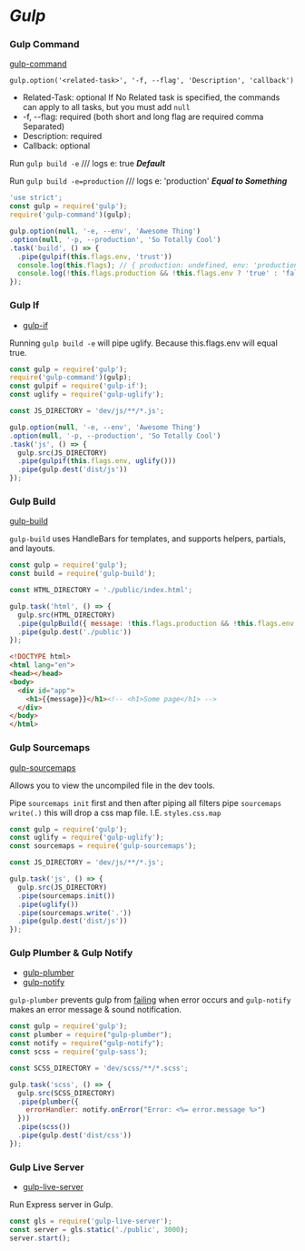 # ***Gulp***

### Gulp Command
[gulp-command](https://www.npmjs.com/package/gulp-command)

`gulp.option('<related-task>', '-f, --flag', 'Description', 'callback')`
- Related-Task: optional If No Related task is specified, the commands can apply to all tasks, but you must add `null`
- -f, --flag: required (both short and long flag are required comma Separated)
- Description: required
- Callback: optional

Run `gulp build -e` /// logs e: true ***Default***

Run `gulp build -e=production` /// logs e: 'production'  ***Equal to Something***
``` javascript
'use strict';
const gulp = require('gulp');
require('gulp-command')(gulp);

gulp.option(null, '-e, --env', 'Awesome Thing')
.option(null, '-p, --production', 'So Totally Cool')
.task('build', () => {
  .pipe(gulpif(this.flags.env, 'trust'))
  console.log(this.flags); // { production: undefined, env: 'production' }
  console.log(!this.flags.production && !this.flags.env ? 'true' : 'false'); // false
});
```

### Gulp If
- [gulp-if](https://www.npmjs.com/package/gulp-if)

Running `gulp build -e` will pipe uglify. Because this.flags.env will equal true.

``` javascript
const gulp = require('gulp');
require('gulp-command')(gulp);
const gulpif = require('gulp-if');
const uglify = require('gulp-uglify');

const JS_DIRECTORY = 'dev/js/**/*.js';

gulp.option(null, '-e, --env', 'Awesome Thing')
.option(null, '-p, --production', 'So Totally Cool')
.task('js', () => {
  gulp.src(JS_DIRECTORY)
  .pipe(gulpif(this.flags.env, uglify()))
  .pipe(gulp.dest('dist/js'))
});
```

### Gulp Build
[gulp-build](https://www.npmjs.com/package/gulp-build)

`gulp-build` uses HandleBars for templates, and supports helpers, partials, and layouts.

``` javascript
const gulp = require('gulp');
const build = require('gulp-build');

const HTML_DIRECTORY = './public/index.html';

gulp.task('html', () => {
  gulp.src(HTML_DIRECTORY)
  .pipe(gulpBuild({ message: !this.flags.production && !this.flags.env ? 'hi' : 'bye' }))
  .pipe(gulp.dest('./public'))
});
```

```html
<!DOCTYPE html>
<html lang="en">
<head></head>
<body>
  <div id="app">
    <h1>{{message}}</h1><!-- <h1>Some page</h1> -->
  </div>
</body>
</html>
```

### Gulp Sourcemaps
[gulp-sourcemaps](https://www.npmjs.com/package/gulp-sourcemaps)

Allows you to view the uncompiled file in the dev tools.

Pipe `sourcemaps init` first and then after piping all filters pipe `sourcemaps write(.)` this will drop a css map file. I.E. `styles.css.map`

``` javascript
const gulp = require('gulp');
const uglify = require('gulp-uglify');
const sourcemaps = require('gulp-sourcemaps');

const JS_DIRECTORY = 'dev/js/**/*.js';

gulp.task('js', () => {
  gulp.src(JS_DIRECTORY)
  .pipe(sourcemaps.init())
  .pipe(uglify())
  .pipe(sourcemaps.write('.'))
  .pipe(gulp.dest('dist/js'))
});
```

### Gulp Plumber & Gulp Notify
- [gulp-plumber](https://www.npmjs.com/package/gulp-plumber)
- [gulp-notify](https://www.npmjs.com/package/gulp-notify)

`gulp-plumber` prevents gulp from [failing](https://nodejs.org/api/process.html#process_event_uncaughtexception) when error occurs and `gulp-notify` makes an error message & sound notification.
``` javascript
const gulp = require('gulp');
const plumber = require("gulp-plumber");
const notify = require("gulp-notify");
const scss = require('gulp-sass');

const SCSS_DIRECTORY = 'dev/scss/**/*.scss';

gulp.task('scss', () => {
  gulp.src(SCSS_DIRECTORY)
  .pipe(plumber({
    errorHandler: notify.onError("Error: <%= error.message %>")
  }))
  .pipe(scss())
  .pipe(gulp.dest('dist/css'))
});
```

### Gulp Live Server
- [gulp-live-server](https://www.npmjs.com/package/gulp-live-server#stop)

Run Express server in Gulp.

``` javascript
const gls = require('gulp-live-server');
const server = gls.static('./public', 3000);
server.start();
```
